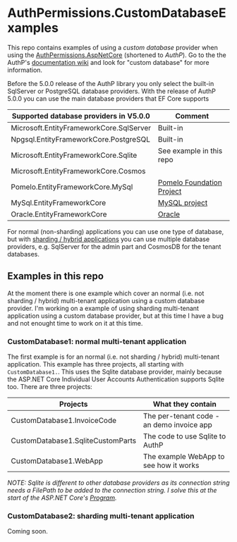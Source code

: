 # AuthPermissions.CustomDatabaseExamples

This repo contains examples of using a _custom database_ provider when using the [AuthPermissions.AspNetCore](https://github.com/JonPSmith/AuthPermissions.AspNetCore) (shortened to _AuthP_). Go to the the AuthP's [documentation wiki](https://github.com/JonPSmith/AuthPermissions.AspNetCore/wiki) and look for "custom database" for more information.

Before the 5.0.0 release of the AuthP library you only select the built-in SqlServer or PostgreSQL database providers. With the release of AuthP 5.0.0 you can use the main database providers that EF Core supports

| Supported database providers in V5.0.0   | Comment            |
| ---------------------------------------- | ------------------ |
| Microsoft.EntityFrameworkCore.SqlServer  | Built-in           |
| Npgsql.EntityFrameworkCore.PostgreSQL    | Built-in			|
| Microsoft.EntityFrameworkCore.Sqlite	   | See example in this repo |
| Microsoft.EntityFrameworkCore.Cosmos 	   | 					|
| Pomelo.EntityFrameworkCore.MySql 		   | [Pomelo Foundation Project](https://github.com/PomeloFoundation)					|
| MySql.EntityFrameworkCore				   | [MySQL project](https://dev.mysql.com/)					|
| Oracle.EntityFrameworkCore			   | [Oracle](https://www.oracle.com/database/technologies/appdev/dotnet.html)					|


For normal (non-sharding) applications you can use one type of database, but with [sharding / hybrid applications](https://github.com/JonPSmith/AuthPermissions.AspNetCore/wiki/Multi-tenant-explained#2-defining-the-three-multi-tenant-database-arrangements) you can use multiple database providers, e.g. SqlServer for the admin part and CosmosDB for the tenant databases.

## Examples in this repo

At the moment there is one example which cover an normal (i.e. not sharding / hybrid) multi-tenant application using a custom database provider. I'm working on a example of using sharding multi-tenant application using a custom database provider, but at this time I have a bug and not enought time to work on it at this time.

### CustomDatabase1: normal multi-tenant application

The first example is for an normal (i.e. not sharding / hybrid) multi-tenant application. This example has three projects, all starting with `CustomDatabase1.`. This uses the Sqlite database provider, mainly because the ASP.NET Core Individual User Accounts Authentication supports Sqlite too. There are three projects:

| Projects                            | What they contain            |
| ----------------------------------- | ----------------------------- |
| CustomDatabase1.InvoiceCode         | The per-tenant code - an demo invoice app |
| CustomDatabase1.SqliteCustomParts	  | The code to use Sqlite to AuthP |
| CustomDatabase1.WebApp			  | The example WebApp to see how it works | 

_NOTE: Sqlite is different to other database providers as its connection string needs a FilePath to be added to the connection string. I solve this at the start of the ASP.NET Core's [Program](https://github.com/JonPSmith/AuthPermissions.CustomDatabaseExamples/blob/main/CustomDatabase1.WebApp/Program.cs)._

### CustomDatabase2: sharding multi-tenant application

Coming soon.

